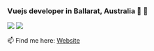 ### Vuejs developer in Ballarat, Australia 🥸 🦘

<img src="https://github-readme-stats.vercel.app/api?username=gkweb&show_icons=true&theme=cobalt" />

<img src="https://github-readme-stats.vercel.app/api/top-langs/?username=gkweb&langs_count=8&theme=cobalt" />

📫 Find me here: [Website](https://gladekettle.com.au)

<!--
**gkweb/gkweb** is a ✨ _special_ ✨ repository because its `README.md` (this file) appears on your GitHub profile.

Here are some ideas to get you started:

- 🔭 I’m currently working on ...
- 🌱 I’m currently learning ...
- 👯 I’m looking to collaborate on ...
- 🤔 I’m looking for help with ...
- 💬 Ask me about ...
- 📫 How to reach me: ...
- 😄 Pronouns: ...
- ⚡ Fun fact: ...
-->

